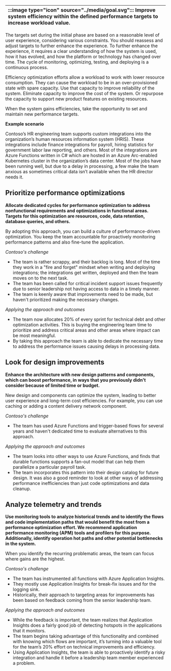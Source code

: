 | :::image type="icon" source="../media/goal.svg"::: Improve system efficiency within the defined performance targets to increase workload value. |
| :----------------------------------------------------------------------------------------------------------------------------- |

The targets set during the initial phase are based on a reasonable level of user experience, considering various constraints. You should reassess and adjust targets to further enhance the experience. To further enhance the experience, it requires a clear understanding of how the system is used, how it has evolved, and how the platform or technology has changed over time. The cycle of monitoring, optimizing, testing, and deploying is a continuous process.

Efficiency optimization efforts allow a workload to work with lower resource consumption. They can cause the workload to be in an over-provisioned state with spare capacity. Use that capacity to improve reliability of the system. Eliminate capacity to improve the cost of the system. Or repurpose the capacity to support new product features on existing resources.

When the system gains efficiencies, take the opportunity to set and maintain new performance targets.

**Example scenario**

Contoso’s HR engineering team supports custom integrations into the organization’s human resources information system (HRIS). These integrations include finance integrations for payroll, hiring statistics for government labor law reporting, and others. Most of the integrations are Azure Functions written in C# which are hosted in an Azure Arc-enabled Kubernetes cluster in the organization’s data center.  Most of the jobs have been running well, but due to a delay in processing, a few make the team anxious as sometimes critical data isn’t available when the HR director needs it. 

## Prioritize performance optimizations

**Allocate dedicated cycles for performance optimization to address nonfunctional requirements and optimizations in functional areas. Targets for this optimization are resources, code, data retention, database queries, and others.**

By adopting this approach, you can build a culture of performance-driven optimization. You keep the team accountable for proactively monitoring performance patterns and also fine-tune the application.

*Contoso's challenge*

- The team is rather scrappy, and their backlog is long.  Most of the time they work in a "fire and forget" mindset when writing and deploying integrations; the integrations get written, deployed and then the team moves on to the next task.
- The team has been called for critical incident support issues frequently due to senior leadership not having access to data in a timely manner.
- The team is keenly aware that improvements need to be made, but haven't prioritized making the necessary changes.

*Applying the approach and outcomes*

- The team now allocates 20% of every sprint for technical debt and other optimization activities. This is buying the engineering team time to prioritize and address critical areas and other areas where impact can be most meaningful.
- By taking this approach the team is able to dedicate the necessary time to address the performance issues causing delays in processing data.

## Look for design improvements

**Enhance the architecture with new design patterns and components, which can boost performance, in ways that you previously didn't consider because of limited time or budget.**

New design and components can optimize the system, leading to better user experience and long-term cost efficiencies. For example, you can use caching or adding a content delivery network component.

*Contoso's challenge*

- The team has used Azure Functions and trigger-based flows for several years and haven't dedicated time to evaluate alternatives to this approach.

*Applying the approach and outcomes*

- The team looks into other ways to use Azure Functions, and finds that durable functions supports a fan-out model that can help them parallelize a particular payroll task.
- The team incorporates this pattern into their design catalog for future design. It was also a good reminder to look at other ways of addressing performance inefficiencies than just code optimizations and data cleanup.

## Analyze telemetry and trends

**Use monitoring tools to analyze historical trends and to identify the flows and code implementation paths that would benefit the most from a performance optimization effort. We recommend application performance monitoring (APM) tools and profilers for this purpose. Additionally, identify operation hot paths and other potential bottlenecks in the system.**

When you identify the recurring problematic areas, the team can focus where gains are the highest.

*Contoso's challenge*

- The team has instrumented all functions with Azure Application Insights.
- They mostly use Application Insights for break-fix issues and for the logging sink.
- Historically, their approach to targeting areas for improvements has been based on feedback coming from the senior leadership team.

*Applying the approach and outcomes*

- While the feedback is important, the team realizes that Application Insights does a fairly good job of detecting hotspots in the applications that it monitors.
- The team begins taking advantage of this functionality and combined with knowing which flows are important, it’s turning into a valuable tool for the team’s 20% effort on technical improvements and efficiency.
- Using Application Insights, the team is able to proactively identify a risky integration and handle it before a leadership team member experienced a problem.
